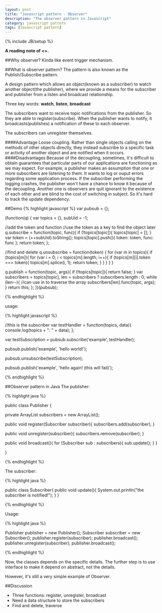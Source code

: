 ```yaml
---
layout: post
title: "Javascript pattern - Observer"
description: "The observer pattern in Javascript"
category: javascript pattern
tags: [Javascript pattern]
---
```

{% include JB/setup %}

**A reading note of <<Learning Javascript Design Patterns>>.**

##Why observer?
Kinda like event trigger mechanism.

##What is observer pattern?
The pattern is also known as the Publish/Subscribe pattern.

A design pattern which allows an object(known as a subscriber) to watch another object(the publisher), where we provide a means for the subscriber and publisher from a listen and broadcast relationship.

Three key words: **watch**, **listen**, **broadcast**

The subscribers want to receive topic notifications from the publisher. So they are able to register(subscribe). When the publisher wants to notify, it broadcasts(publishes) a notification of these to each observer.

The subscribers can unregister themselves.

####Advantage
Loose coupling. Rather than single objects calling on the methods of other objects directly, they instead subscribe to a specific task or activity of another object and are notified when it occurs.
####Disadvantages
Because of the decoupling, sometimes, it's difficult to obtain guarantees that particular parts of our applications are functioning as we may expect.
For example, a publisher makes an assumption that one or more subscribers are listening to them. It wants to log or ouput errors regarding some application process. If the subscriber performing the logging crashes, the publisher won't have a chance to know it because of the decoupling.
Another one is observers are quit ignorant to the existence of each other and are blind to the cost of switching in subject. So it's hard to track the update dependency.


##Demo
{% highlight javascript %}
var pubsub = {};

(function(q) {
  var topics = {},
      subUid = -1;
      
  //add the token and function
  //use the token as a key to find the object later
  q.subscribe = function(topic, func){
    if (!topics[topic]){
      topics[topic] = [];
    }
    var token = (++subUid).toString();
    topics[topic].push(){
      token: token,
      func: func
    };
    return token;
  };
  
  //find and delete
  q.unsubscribe = function(token) {
    for (var m in topics){
      if (topics[m]){
        for (var i = 0; i < topics[m].length; i++){
          if (topics[m][i].token === token){
            topics[m].splice(i, 1);
            return token;
          }
        }
      }
    }
  }
  
  q.publish = function(topic, args){
    if (!topics[topic]){
      return false;
    }
    var subscribers = topics[topic],
        len = subscribers ? subscribers.length : 0;
    while (len--){      //can use in to traverse the array
      subscribers[len].func(topic, args);
    }
    return this;
  };
})(pubsub);

{% endhighlight %}

usage:

{% highlight javascript %}

//this is the subscriber
var testHandler = function(topics, data){
  console.log(topics + ": " + data);
};

var testSubscription = pubsub.subscribe('example', testHandler);

pubsub.publish('example', 'hello world!');

pubsub.unsubscribe(testSubscription);

pubsub.publish('example', 'hello again! (this will fail)');

{% endhighlight %}

##Observer pattern in Java
The publisher:

{% highlight java %}

public class Publisher {

  private ArrayList<Subscriber> subscribers = new ArrayList();
  
  public void register(Subscriber subscriber){
    subscribers.add(subscriber);
  }
  
  public void unregister(subscriber){
    subscribers.remove(subscriber);
  }
  
  public void broadcast(){
    for (Subscriber sub : subscribers){
      sub.update();
    }
  }
  
}

{% endhighlight %}

The subscriber:

{% highlight java %}

public class Subscriber{
  public void update(){
    System.out.println("the subscriber is notified!");
  }
}

{% endhighlight %}

Usage:

{% highlight java %}

Publisher publisher = new Publisher();
Subscriber subscriber = new Subscriber();
publisher.register(subscriber);
publisher.broadcast();
publisher.unregister(subscriber);
publisher.broadcast();

{% endhighlight %}

Now, the classes depends on the specific details. The further step is to use interface to make it depend on abstract, not the details.

However, it's still a very simple example of Observer.

##Discussion
* Three functions: register, unregister, broadcast
* Need a data structure to store the subscribers
* Find and delete, traverse